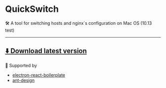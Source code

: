 # QuickSwitch
🛠 A tool for switching hosts and nginx`s configuration on Mac OS (10.13 test)

---
## [⬇️ Download latest version](https://github.com/hemisu/releases)

🏫️ Supported by
- [electron-react-boilerplate](https://github.com/chentsulin/electron-react-boilerplate)
- [ant-design](https://ant.design/)